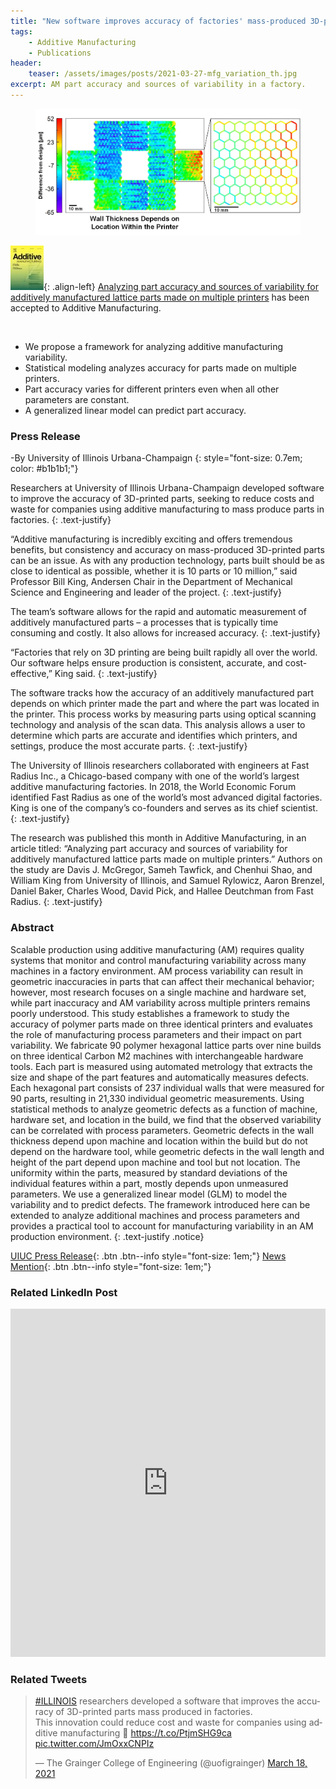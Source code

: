 ```yaml
---
title: "New software improves accuracy of factories' mass-produced 3D-printed parts"
tags:
    - Additive Manufacturing
    - Publications
header:
    teaser: /assets/images/posts/2021-03-27-mfg_variation_th.jpg
excerpt: AM part accuracy and sources of variability in a factory.
---
```

<figure>
    <a href="/assets/images/posts/2021-03-27-mfg_variation.jpg">
    <img src="/assets/images/posts/2021-03-27-mfg_variation.jpg"></a>
</figure>

![image-left](/assets/images/publications/cover_addit_manuf.jpg){: .align-left}
[Analyzing part accuracy and sources of variability for additively manufactured lattice parts made on multiple printers](https://doi.org/10.1016/j.addma.2021.101924)
has been accepted to Additive Manufacturing.

<p>&nbsp;</p>

* We propose a framework for analyzing additive manufacturing variability.
* Statistical modeling analyzes accuracy for parts made on multiple printers.
* Part accuracy varies for different printers even when all other parameters are constant.
* A generalized linear model can predict part accuracy.

### Press Release
-By University of Illinois Urbana-Champaign
{: style="font-size: 0.7em; color: #b1b1b1;"}

Researchers at University of Illinois Urbana-Champaign developed software to improve the accuracy of 3D-printed parts, seeking to reduce costs and waste for companies using additive manufacturing to mass produce parts in factories.
{: .text-justify}

“Additive manufacturing is incredibly exciting and offers tremendous benefits, but consistency and accuracy on mass-produced 3D-printed parts can be an issue. As with any production technology, parts built should be as close to identical as possible, whether it is 10 parts or 10 million,” said Professor Bill King, Andersen Chair in the Department of Mechanical Science and Engineering and leader of the project.
{: .text-justify}

The team’s software allows for the rapid and automatic measurement of additively manufactured parts – a processes that is typically time consuming and costly. It also allows for increased accuracy.
{: .text-justify}

“Factories that rely on 3D printing are being built rapidly all over the world. Our software helps ensure production is consistent, accurate, and cost-effective,” King said.
{: .text-justify}

The software tracks how the accuracy of an additively manufactured part depends on which printer made the part and where the part was located in the printer. This process works by measuring parts using optical scanning technology and analysis of the scan data. This analysis allows a user to determine which parts are accurate and identifies which printers, and settings, produce the most accurate parts.
{: .text-justify}

The University of Illinois researchers collaborated with engineers at Fast Radius Inc., a Chicago-based company with one of the world’s largest additive manufacturing factories. In 2018, the World Economic Forum identified Fast Radius as one of the world’s most advanced digital factories. King is one of the company’s co-founders and serves as its chief scientist.
{: .text-justify}

The research was published this month in Additive Manufacturing, in an article titled: “Analyzing part accuracy and sources of variability for additively manufactured lattice parts made on multiple printers.” Authors on the study are Davis J. McGregor, Sameh Tawfick, and Chenhui Shao, and William King from University of Illinois, and Samuel Rylowicz, Aaron Brenzel, Daniel Baker, Charles Wood, David Pick, and Hallee Deutchman from Fast Radius.
{: .text-justify}


### Abstract
Scalable production using additive manufacturing (AM) requires quality systems that monitor and control manufacturing variability across many machines in a factory environment. AM process variability can result in geometric inaccuracies in parts that can affect their mechanical behavior; however, most research focuses on a single machine and hardware set, while part inaccuracy and AM variability across multiple printers remains poorly understood. This study establishes a framework to study the accuracy of polymer parts made on three identical printers and evaluates the role of manufacturing process parameters and their impact on part variability. We fabricate 90 polymer hexagonal lattice parts over nine builds on three identical Carbon M2 machines with interchangeable hardware tools. Each part is measured using automated metrology that extracts the size and shape of the part features and automatically measures defects. Each hexagonal part consists of 237 individual walls that were measured for 90 parts, resulting in 21,330 individual geometric measurements. Using statistical methods to analyze geometric defects as a function of machine, hardware set, and location in the build, we find that the observed variability can be correlated with process parameters. Geometric defects in the wall thickness depend upon machine and location within the build but do not depend on the hardware tool, while geometric defects in the wall length and height of the part depend upon machine and tool but not location. The uniformity within the parts, measured by standard deviations of the individual features within a part, mostly depends upon unmeasured parameters. We use a generalized linear model (GLM) to model the variability and to predict defects. The framework introduced here can be extended to analyze additional machines and process parameters and provides a practical tool to account for manufacturing variability in an AM production environment.
{: .text-justify .notice}

[UIUC Press Release](https://grainger.illinois.edu/news/stories/33360){: .btn .btn--info style="font-size: 1em;"}
[News Mention](https://www.fabbaloo.com/news/analyzing-am-part-quality-at-scale){: .btn .btn--info style="font-size: 1em;"}

### Related LinkedIn Post
<iframe src="https://www.linkedin.com/embed/feed/update/urn:li:share:6777975290963496960" height="557" width="504" frameborder="0" allowfullscreen="" title="Embedded post"></iframe>

### Related Tweets
<blockquote class="twitter-tweet"><p lang="en" dir="ltr"><a href="https://twitter.com/hashtag/ILLINOIS?src=hash&amp;ref_src=twsrc%5Etfw">#ILLINOIS</a> researchers developed a software that improves the accuracy of 3D-printed parts mass produced in factories.<br>This innovation could reduce cost and waste for companies using additive manufacturing 🔸 <a href="https://t.co/PtjmSHG9ca">https://t.co/PtjmSHG9ca</a> <a href="https://t.co/JmOxxCNPIz">pic.twitter.com/JmOxxCNPIz</a></p>&mdash; The Grainger College of Engineering (@uofigrainger) <a href="https://twitter.com/uofigrainger/status/1372554107639193606?ref_src=twsrc%5Etfw">March 18, 2021</a></blockquote> <script async src="https://platform.twitter.com/widgets.js" charset="utf-8"></script>